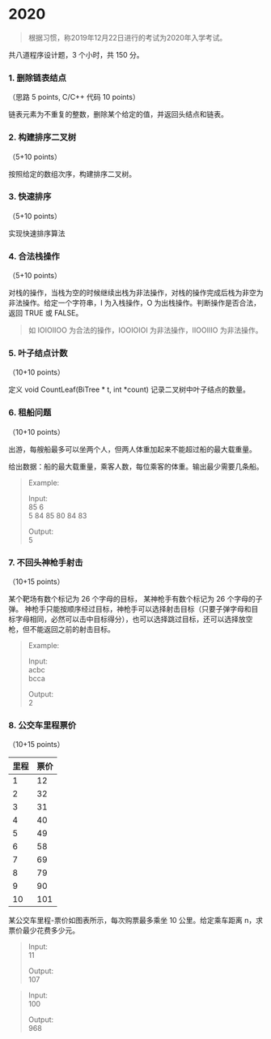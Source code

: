 # 2020
> 根据习惯，称2019年12月22日进行的考试为2020年入学考试。

共八道程序设计题，3 个小时，共 150 分。
### 1. 删除链表结点 
（思路 5 points, C/C++ 代码 10 points）

链表元素为不重复的整数，删除某个给定的值，并返回头结点和链表。

### 2. 构建排序二叉树 
（5+10 points）

按照给定的数组次序，构建排序二叉树。

### 3. 快速排序 
（5+10 points）

实现快速排序算法

### 4. 合法栈操作 
（5+10 points）

对栈的操作，当栈为空的时候继续出栈为非法操作，对栈的操作完成后栈为非空为非法操作。给定一个字符串，I 为入栈操作，O 为出栈操作。判断操作是否合法，返回 TRUE 或 FALSE。

> 如 IOIOIIOO 为合法的操作，IOOIOIOI 为非法操作，IIOOIIIO 为非法操作。

### 5. 叶子结点计数 
（10+10 points）

定义 void CountLeaf(BiTree * t, int *count)
记录二叉树中叶子结点的数量。


### 6. 租船问题 
（10+10 points）

出游，每艘船最多可以坐两个人，但两人体重加起来不能超过船的最大载重量。

给出数据：船的最大载重量，乘客人数，每位乘客的体重。输出最少需要几条船。

> Example:
>
> Input:  
> 85 6  
> 5 84 85 80 84 83
>
> Output:  
>5

### 7. 不回头神枪手射击 
（10+15 points）

某个靶场有数个标记为 26 个字母的目标，
某神枪手有数个标记为 26 个字母的子弹。
神枪手只能按顺序经过目标，神枪手可以选择射击目标（只要子弹字母和目标字母相同，必然可以击中目标得分），也可以选择跳过目标，还可以选择放空枪，但不能返回之前的射击目标。

> Example:
>
> Input:  
>acbc  
>bcca
>
>Output:  
>2

### 8. 公交车里程票价 
（10+15 points）

|里程|票价|
|---|---|
|1|12|
|2|32|
|3|31|
|4|40|
|5|49|
|6|58|
|7|69|
|8|79|
|9|90|
|10|101|

某公交车里程-票价如图表所示，每次购票最多乘坐 10 公里。给定乘车距离 n，求票价最少花费多少元。

> Input:  
> 11
>
> Output:  
> 107

> Input:  
> 100  
>
> Output:  
> 968